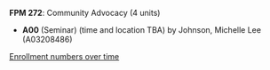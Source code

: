 **FPM 272**: Community Advocacy (4 units)

- **A00** (Seminar) (time and location TBA) by Johnson, Michelle Lee (A03208486)

[Enrollment numbers over time](./FPM272.tsv)
